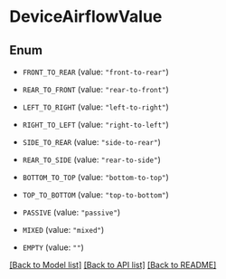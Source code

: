 # DeviceAirflowValue

## Enum


* `FRONT_TO_REAR` (value: `"front-to-rear"`)

* `REAR_TO_FRONT` (value: `"rear-to-front"`)

* `LEFT_TO_RIGHT` (value: `"left-to-right"`)

* `RIGHT_TO_LEFT` (value: `"right-to-left"`)

* `SIDE_TO_REAR` (value: `"side-to-rear"`)

* `REAR_TO_SIDE` (value: `"rear-to-side"`)

* `BOTTOM_TO_TOP` (value: `"bottom-to-top"`)

* `TOP_TO_BOTTOM` (value: `"top-to-bottom"`)

* `PASSIVE` (value: `"passive"`)

* `MIXED` (value: `"mixed"`)

* `EMPTY` (value: `""`)


[[Back to Model list]](../README.md#documentation-for-models) [[Back to API list]](../README.md#documentation-for-api-endpoints) [[Back to README]](../README.md)


